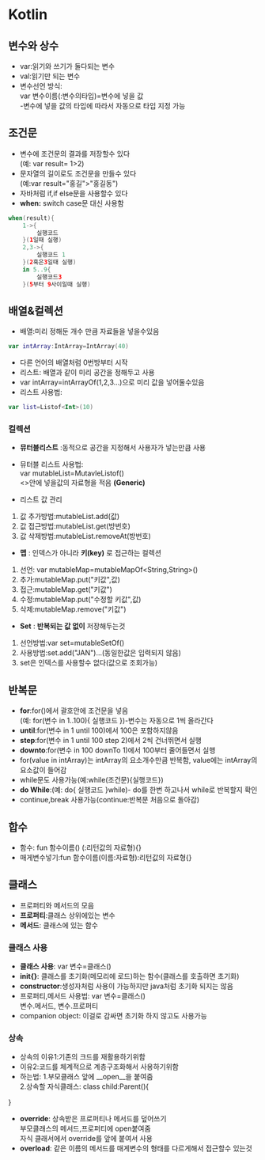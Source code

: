 # Kotlin
## 변수와 상수
* var:읽기와 쓰기가 둘다되는 변수
* val:읽기만 되는 변수
* 변수선언 방식:   
var 변수이름(:변수의타입)=변수에 넣을 값   
-변수에 넣을 값의 타입에 따라서 자동으로 타입 지정 가능
## 조건문
* 변수에 조건문의 결과를 저장할수 있다   
(예: var result= 1>2)
* 문자열의 길이로도 조건문을 만들수 있다   
(예:var result="홍길">"홍길동")
* 자바처럼 if,if else문을 사용할수 있다
* __when:__ switch case문 대신 사용함   
```kotlin
when(result){   
    1->{
        실행코드
    }(1일때 실행)   
    2,3->{
        실행코드 1
    }(2혹은3일때 실행)   
    in 5..9{
        실행코드3
    }(5부터 9사이일때 실행)
```
## 배열&컬렉션
* 배열:미리 정해둔 개수 만큼 자료들을 넣을수있음  
```kotlin 
var intArray:IntArray=IntArray(40)
```
* 다른 언어의 배열처럼 0번방부터 시작
* 리스트: 배열과 같이 미리 공간을 정해두고 사용
* var intArray=intArrayOf(1,2,3...)으로 미리 값을 넣어둘수있음
* 리스트 사용법: 
```kotlin
var list=Listof<Int>(10)
```
### 컬렉션
* __뮤터블리스트__ :동적으로 공간을 지정해서 사용자가 넣는만큼 사용

* 뮤터블 리스트 사용법:   
var mutableList=MutavleListof<Int>()   
<>안에 넣을값의 자료형을 적음 __(Generic)__
* 리스트 값 관리
1. 값 추가방법:mutableList.add(값)
2. 값 접근방법:mutableList.get(방번호)
3. 값 삭제방법:mutableList.removeAt(방번호)

* __맵__ : 인덱스가 아니라 __키(key)__ 로 접근하는 컬렉션
1. 선언: var mutableMap=mutableMapOf<String,String>()
2. 추가:mutableMap.put("키값",값)
3. 접근:mutableMap.get("키값")
4. 수정:mutableMap.put("수정할 키값",값) 
5. 삭제:mutableMap.remove("키값")

* __Set__ : __반복되는 값 없이__ 저장해두는것 
1. 선언방법:var set=mutableSetOf<String>()
2. 사용방법:set.add("JAN")...(동일한값은 입력되지 않음)
3. set은 인덱스를 사용할수 없다(값으로 조회가능)
## 반복문
* __for__:for()에서 괄호안에 조건문을 넣음   
(예: for(변수 in 1..100){
실행코드
})-변수는 자동으로 1씩 올라간다
* __until__:for(변수 in 1 until 100)에서 100은 포함하지않음
* __step__:for(변수 in 1 until 100 step 2)에서 2씩 건너뛰면서 실행
* __downto__:for(변수 in 100 downTo 1)에서 100부터 줄어들면서 실행
* for(value in intArray)는 intArray의 요소개수만큼 반복함, value에는 intArray의 요소값이 들어감
* while문도 사용가능(예:while(조건문){실행코드})
* __do While__:(예: do{
    실행코드
}while)- do를 한번 하고나서 while로 반복할지 확인
* continue,break 사용가능(continue:반복문 처음으로 돌아감)
## 합수
* 함수: fun 함수이름() (:리턴값의 자료형){}
* 매게변수넣기:fun 함수이름(이름:자료형):리턴값의 자료형{}
## 클래스
* 프로퍼티와 메서드의 모음
* __프로퍼티__:클래스 상위에있는 변수
* __메서드__: 클래스에 있는 함수
### 클래스 사용
* __클래스 사용__: var 변수=클래스()
* __init{}__: 클래스를 초기화(메모리에 로드)하는 함수(클래스를 호출하면 초기화)
* __constructor__:생성자처럼 사용이 가능하지만 java처럼 초기화 되지는 않음
* 프로퍼티,메서드 사용법: var 변수=클래스()   
변수.메서드, 변수.프로퍼티
* companion object: 이걸로 감싸면 초기화 하지 않고도 사용가능
### 상속
* 상속의 이유1:기존의 크드를 재활용하기위함
* 이유2:코드를 체계적으로 계층구조화해서 사용하기위함
* 하는법: 1.부모클래스 앞에 __open__을 붙여줌   
2.상속할 자식클래스: class child:Parent(){

}
* __override__: 상속받은 프로퍼티나 메서드를 덮어쓰기   
부모클래스의 메서드,프로퍼티에 open붙여줌   
자식 클래서에서 override를 앞에 붙여서 사용
* __overload__: 같은 이름의 메서드를 매게변수의 형태를 다르게해서 접근할수 있는것
